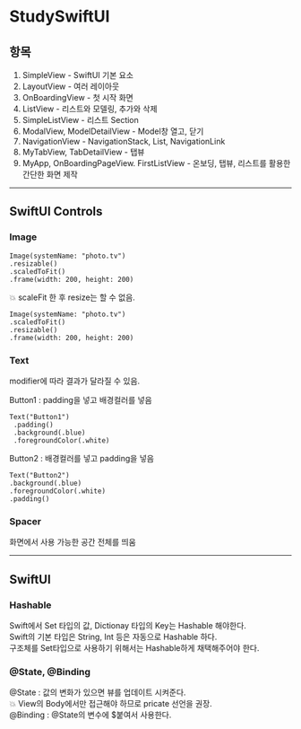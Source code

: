 # StudySwiftUI

## 항목
1. SimpleView - SwiftUI 기본 요소
2. LayoutView - 여러 레이아웃
3. OnBoardingView - 첫 시작 화면
4. ListView - 리스트와 모델링, 추가와 삭제
5. SimpleListView - 리스트 Section
6. ModalView, ModelDetailView - Model창 열고, 닫기
7. NavigationView - NavigationStack, List, NavigationLink
8. MyTabView, TabDetailView - 탭뷰
9. MyApp, OnBoardingPageView. FirstListView - 온보딩, 탭뷰, 리스트를 활용한 간단한 화면 제작
 

---

## SwiftUI Controls

### Image
    Image(systemName: "photo.tv")
    .resizable()
    .scaledToFit()
    .frame(width: 200, height: 200)
            
:collision: scaleFit 한 후 resize는 할 수 없음.

    Image(systemName: "photo.tv")
    .scaledToFit()
    .resizable()
    .frame(width: 200, height: 200)

### Text
modifier에 따라 결과가 달라질 수 있음.

Button1 : padding을 넣고 배경컬러를 넣음

    Text("Button1")
     .padding()
     .background(.blue)
     .foregroundColor(.white)

Button2 : 배경컬러를 넣고 padding을 넣음
    
    Text("Button2")
    .background(.blue)
    .foregroundColor(.white)
    .padding()

### Spacer
화면에서 사용 가능한 공간 전체를 띄움


---

## SwiftUI

### Hashable
Swift에서 Set 타입의 값, Dictionay 타입의 Key는 Hashable 해야한다.  
Swift의 기본 타입은 String, Int 등은 자동으로 Hashable 하다.  
구조체를 Set타입으로 사용하기 위해서는 Hashable하게 채택해주어야 한다.  

### @State, @Binding
@State : 값의 변화가 있으면 뷰를 업데이트 시켜준다.  
:collision: View의 Body에서만 접근해야 하므로 pricate 선언을 권장.  
@Binding : @State의 변수에 $붙여서 사용한다.  



